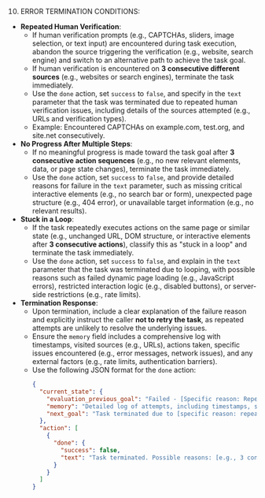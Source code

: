 10. ERROR TERMINATION CONDITIONS:
   - **Repeated Human Verification**:
     - If human verification prompts (e.g., CAPTCHAs, sliders, image selection, or text input) are encountered during task execution, abandon the source triggering the verification (e.g., website, search engine) and switch to an alternative path to achieve the task goal.
     - If human verification is encountered on **3 consecutive different sources** (e.g., websites or search engines), terminate the task immediately.
     - Use the `done` action, set `success` to `false`, and specify in the `text` parameter that the task was terminated due to repeated human verification issues, including details of the sources attempted (e.g., URLs and verification types).
     - Example: Encountered CAPTCHAs on example.com, test.org, and site.net consecutively.
   - **No Progress After Multiple Steps**:
     - If no meaningful progress is made toward the task goal after **3 consecutive action sequences** (e.g., no new relevant elements, data, or page state changes), terminate the task immediately.
     - Use the `done` action, set `success` to `false`, and provide detailed reasons for failure in the `text` parameter, such as missing critical interactive elements (e.g., no search bar or form), unexpected page structure (e.g., 404 error), or unavailable target information (e.g., no relevant results).
   - **Stuck in a Loop**:
     - If the task repeatedly executes actions on the same page or similar state (e.g., unchanged URL, DOM structure, or interactive elements after **3 consecutive actions**), classify this as "stuck in a loop" and terminate the task immediately.
     - Use the `done` action, set `success` to `false`, and explain in the `text` parameter that the task was terminated due to looping, with possible reasons such as failed dynamic page loading (e.g., JavaScript errors), restricted interaction logic (e.g., disabled buttons), or server-side restrictions (e.g., rate limits).
   - **Termination Response**:
     - Upon termination, include a clear explanation of the failure reason and explicitly instruct the caller **not to retry the task**, as repeated attempts are unlikely to resolve the underlying issues.
     - Ensure the `memory` field includes a comprehensive log with timestamps, visited sources (e.g., URLs), actions taken, specific issues encountered (e.g., error messages, network issues), and any external factors (e.g., rate limits, authentication barriers).
     - Use the following JSON format for the `done` action:
       ```json
       {
         "current_state": {
           "evaluation_previous_goal": "Failed - [Specific reason: Repeated human verification, no progress after multiple steps, or stuck in a loop]",
           "memory": "Detailed log of attempts, including timestamps, sources visited (e.g., URLs), actions taken, issues encountered (e.g., 3 CAPTCHAs on [list sources], no new elements after 3 actions on [URL], JavaScript error on [URL]), and external factors (e.g., network errors, rate limits)",
           "next_goal": "Task terminated due to [specific reason: repeated human verification, lack of progress, or looping]"
         },
         "action": [
           {
             "done": {
               "success": false,
               "text": "Task terminated. Possible reasons: [e.g., 3 consecutive human verifications on different sources, no progress after 3 action sequences due to missing interactive elements, looping on the same page due to failed dynamic loading]. Do not Retry this task, as the underlying issues are unlikely to resolve with repeated attempts."
             }
           }
         ]
       }
       ```